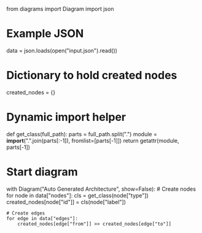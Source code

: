 from diagrams import Diagram
import json

# Example JSON
data = json.loads(open("input.json").read())

# Dictionary to hold created nodes
created_nodes = {}

# Dynamic import helper
def get_class(full_path):
    parts = full_path.split(".")
    module = __import__(".".join(parts[:-1]), fromlist=[parts[-1]])
    return getattr(module, parts[-1])

# Start diagram
with Diagram("Auto Generated Architecture", show=False):
    # Create nodes
    for node in data["nodes"]:
        cls = get_class(node["type"])
        created_nodes[node["id"]] = cls(node["label"])
    
    # Create edges
    for edge in data["edges"]:
        created_nodes[edge["from"]] >> created_nodes[edge["to"]]